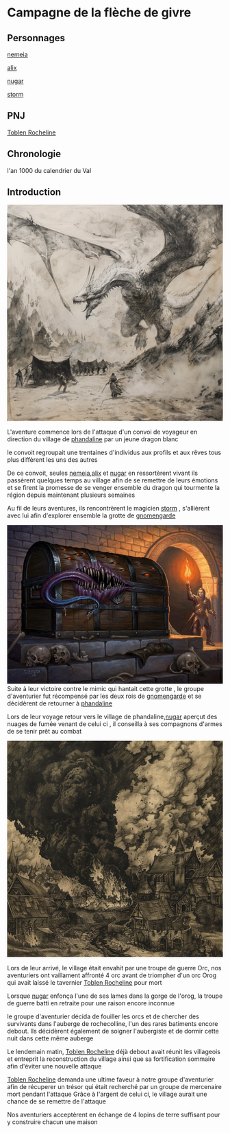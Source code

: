 # Campagne de la flèche de givre

## Personnages

[nemeia](../../personnages/nemeia.md)

[alix](../../personnages/alix.md)

[nugar](../../personnages/nugar.md)

[storm](../../personnages/storm.md)

## PNJ

[Toblen Rocheline](../../pnj/toblen_rocheline.md)

## Chronologie

l'an 1000 du calendrier du Val

## Introduction  

![Attaque_Caravane](../../../ressources/cryovain_caravane.png)

L'aventure commence lors de l'attaque d'un convoi de voyageur en direction du village de [phandaline](../../../atlas/faerun/regions/cotedesepees/cites/phandaline.md) par un jeune dragon blanc

le convoit regroupait une trentaines d'individus aux profils et aux rêves tous plus diffèrent les uns des autres

De ce convoit, seules [nemeia](../../personnages/nemeia.md),[alix](../../personnages/alix.md) et [nugar](../../personnages/nugar.md) en ressortèrent vivant ils passèrent quelques temps au village afin de se remettre de leurs émotions et se firent la promesse de se venger ensemble du dragon qui tourmente la région depuis maintenant plusieurs semaines


Au fil de leurs aventures, ils rencontrèrent le magicien [storm](../../personnages/storm.md) , s'allièrent avec lui afin d'explorer ensemble la grotte de [gnomengarde](../../../atlas/faerun/regions/cotedesepees/lieux/gnomengarde.md)





![mimic](../../../ressources/Mimic.png)
Suite à leur victoire contre le mimic qui hantait cette grotte , le groupe d'aventurier fut récompensé par les deux rois de [gnomengarde](../../../atlas/faerun/regions/cotedesepees/lieux/gnomengarde.md) et se décidèrent de retourner à [phandaline](../../../atlas/faerun/regions/cotedesepees/cites/phandaline.md)

Lors de leur voyage retour vers le village de phandaline,[nugar](../../personnages/nugar.md) aperçut des nuages de fumée venant de celui ci , il conseilla à ses compagnons d'armes de se tenir prêt au combat

![phandaline_brule](../../../ressources/phandaline_brule.png)


Lors de leur arrivé, le village était envahit par une troupe de guerre Orc, nos aventuriers ont vaillament affronté 4 orc avant de triompher d'un orc Orog qui avait laissé le tavernier [Toblen Rocheline](../../pnj/toblen_rocheline.md) pour mort

Lorsque [nugar](../../personnages/nugar.md) enfonça l'une de ses lames dans la gorge de l'orog, la troupe de guerre batti en retraite pour une raison encore inconnue

le groupe d'aventurier décida de fouiller les orcs et de chercher des survivants dans l'auberge de rochecolline, l'un des rares batiments encore debout.
Ils décidèrent également de soigner l'aubergiste et de dormir cette nuit dans cette même auberge

Le lendemain matin, [Toblen Rocheline](../../pnj/toblen_rocheline.md) déjà debout avait réunit les villageois et entreprit la reconstruction du village ainsi que sa fortification sommaire afin d'éviter une nouvelle attaque

[Toblen Rocheline](../../pnj/toblen_rocheline.md) demanda une ultime faveur à notre groupe d'aventurier afin de récuperer un trésor qui était recherché par un groupe de mercenaire mort pendant l'attaque
Grâce à l'argent de celui ci, le village aurait une chance de se remettre de l'attaque

Nos aventuriers acceptèrent en échange de 4 lopins de terre suffisant pour y construire chacun une maison
